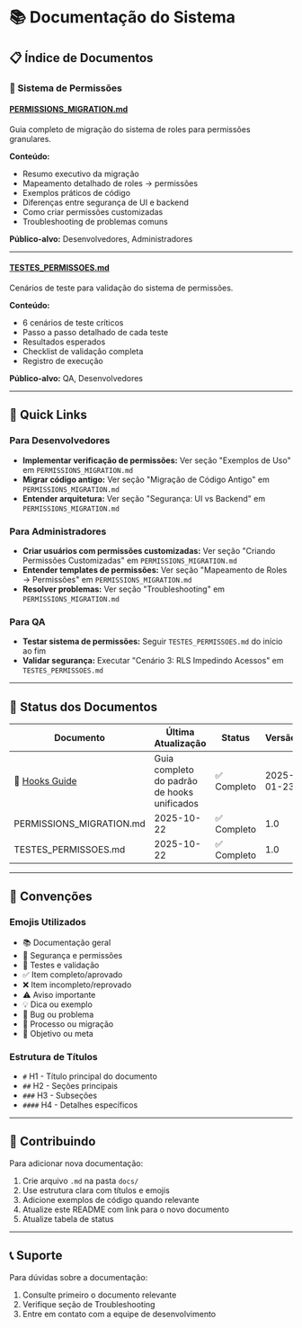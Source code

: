 # 📚 Documentação do Sistema

## 📋 Índice de Documentos

### 🔐 Sistema de Permissões

#### [PERMISSIONS_MIGRATION.md](./PERMISSIONS_MIGRATION.md)
Guia completo de migração do sistema de roles para permissões granulares.

**Conteúdo:**
- Resumo executivo da migração
- Mapeamento detalhado de roles → permissões
- Exemplos práticos de código
- Diferenças entre segurança de UI e backend
- Como criar permissões customizadas
- Troubleshooting de problemas comuns

**Público-alvo:** Desenvolvedores, Administradores

---

#### [TESTES_PERMISSOES.md](./TESTES_PERMISSOES.md)
Cenários de teste para validação do sistema de permissões.

**Conteúdo:**
- 6 cenários de teste críticos
- Passo a passo detalhado de cada teste
- Resultados esperados
- Checklist de validação completa
- Registro de execução

**Público-alvo:** QA, Desenvolvedores

---

## 🎯 Quick Links

### Para Desenvolvedores

- **Implementar verificação de permissões:** Ver seção "Exemplos de Uso" em `PERMISSIONS_MIGRATION.md`
- **Migrar código antigo:** Ver seção "Migração de Código Antigo" em `PERMISSIONS_MIGRATION.md`
- **Entender arquitetura:** Ver seção "Segurança: UI vs Backend" em `PERMISSIONS_MIGRATION.md`

### Para Administradores

- **Criar usuários com permissões customizadas:** Ver seção "Criando Permissões Customizadas" em `PERMISSIONS_MIGRATION.md`
- **Entender templates de permissões:** Ver seção "Mapeamento de Roles → Permissões" em `PERMISSIONS_MIGRATION.md`
- **Resolver problemas:** Ver seção "Troubleshooting" em `PERMISSIONS_MIGRATION.md`

### Para QA

- **Testar sistema de permissões:** Seguir `TESTES_PERMISSOES.md` do início ao fim
- **Validar segurança:** Executar "Cenário 3: RLS Impedindo Acessos" em `TESTES_PERMISSOES.md`

---

## 🔄 Status dos Documentos

| Documento | Última Atualização | Status | Versão |
|-----------|-------------------|--------|--------|
| 📘 [Hooks Guide](HOOKS.md) | Guia completo do padrão de hooks unificados | ✅ Completo | 2025-01-23 |
| PERMISSIONS_MIGRATION.md | 2025-10-22 | ✅ Completo | 1.0 |
| TESTES_PERMISSOES.md | 2025-10-22 | ✅ Completo | 1.0 |

---

## 📝 Convenções

### Emojis Utilizados

- 📚 Documentação geral
- 🔐 Segurança e permissões
- 🧪 Testes e validação
- ✅ Item completo/aprovado
- ❌ Item incompleto/reprovado
- ⚠️ Aviso importante
- 💡 Dica ou exemplo
- 🐛 Bug ou problema
- 🔄 Processo ou migração
- 🎯 Objetivo ou meta

### Estrutura de Títulos

- `#` H1 - Título principal do documento
- `##` H2 - Seções principais
- `###` H3 - Subseções
- `####` H4 - Detalhes específicos

---

## 🤝 Contribuindo

Para adicionar nova documentação:

1. Crie arquivo `.md` na pasta `docs/`
2. Use estrutura clara com títulos e emojis
3. Adicione exemplos de código quando relevante
4. Atualize este README com link para o novo documento
5. Atualize tabela de status

---

## 📞 Suporte

Para dúvidas sobre a documentação:
1. Consulte primeiro o documento relevante
2. Verifique seção de Troubleshooting
3. Entre em contato com a equipe de desenvolvimento
